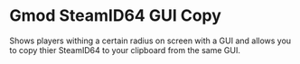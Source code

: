 # Gmod SteamID64 GUI Copy
 Shows players withing a certain radius on screen with a GUI and allows you to copy thier SteamID64 to your clipboard from the same GUI.
